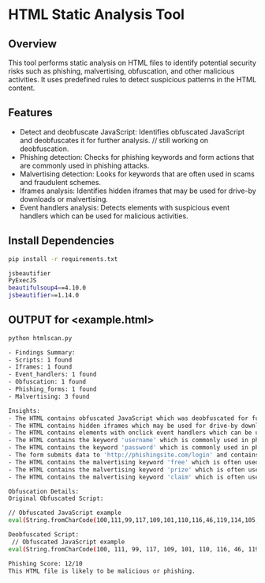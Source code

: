 # HTML Static Analysis Tool
## Overview
This tool performs static analysis on HTML files to identify potential security risks such as phishing, malvertising, obfuscation, and other malicious activities. It uses predefined rules to detect suspicious patterns in the HTML content.

## Features
- Detect and deobfuscate JavaScript: Identifies obfuscated JavaScript and deobfuscates it for further analysis. // still working on deobfuscation.
- Phishing detection: Checks for phishing keywords and form actions that are commonly used in phishing attacks.
- Malvertising detection: Looks for keywords that are often used in scams and fraudulent schemes.
- Iframes analysis: Identifies hidden iframes that may be used for drive-by downloads or malvertising.
- Event handlers analysis: Detects elements with suspicious event handlers which can be used for malicious activities.

## Install Dependencies
```bash
pip install -r requirements.txt

jsbeautifier
PyExecJS
beautifulsoup4==4.10.0
jsbeautifier==1.14.0
```
## OUTPUT for <example.html>
```bash
python htmlscan.py

- Findings Summary:
- Scripts: 1 found
- Iframes: 1 found
- Event_handlers: 1 found
- Obfuscation: 1 found
- Phishing_forms: 1 found
- Malvertising: 3 found

Insights:
- The HTML contains obfuscated JavaScript which was deobfuscated for further analysis.
- The HTML contains hidden iframes which may be used for drive-by downloads or malvertising.
- The HTML contains elements with onclick event handlers which can be used for malicious activities.
- The HTML contains the keyword 'username' which is commonly used in phishing attacks.
- The HTML contains the keyword 'password' which is commonly used in phishing attacks.
- The form submits data to 'http://phishingsite.com/login' and contains input fields for sensitive information such as 'text'.
- The HTML contains the malvertising keyword 'free' which is often used in scams and fraudulent schemes.
- The HTML contains the malvertising keyword 'prize' which is often used in scams and fraudulent schemes.
- The HTML contains the malvertising keyword 'claim' which is often used in scams and fraudulent schemes.

Obfuscation Details:
Original Obfuscated Script:

// Obfuscated JavaScript example
eval(String.fromCharCode(100,111,99,117,109,101,110,116,46,119,114,105,116,101,40,34,72,101,108,108,111,32,87,111,114,108,100,34,41));

Deobfuscated Script:
 // Obfuscated JavaScript example
eval(String.fromCharCode(100, 111, 99, 117, 109, 101, 110, 116, 46, 119, 114, 105, 116, 101, 40, 34, 72, 101, 108, 108, 111, 32, 87, 111, 114, 108, 100, 34, 41));

Phishing Score: 12/10
This HTML file is likely to be malicious or phishing.
```
